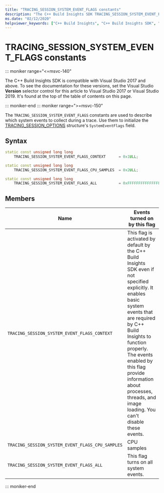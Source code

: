 ```yaml
---
title: "TRACING_SESSION_SYSTEM_EVENT_FLAGS constants"
description: "The C++ Build Insights SDK TRACING_SESSION_SYSTEM_EVENT_FLAGS constants reference."
ms.date: "02/12/2020"
helpviewer_keywords: ["C++ Build Insights", "C++ Build Insights SDK", "TRACING_SESSION_SYSTEM_EVENT_FLAGS", "throughput analysis", "build time analysis", "vcperf.exe"]
---
```

# TRACING_SESSION_SYSTEM_EVENT_FLAGS constants

::: moniker range="<=msvc-140"

The C++ Build Insights SDK is compatible with Visual Studio 2017 and above. To see the documentation for these versions, set the Visual Studio **Version** selector control for this article to Visual Studio 2017 or Visual Studio 2019. It's found at the top of the table of contents on this page.

::: moniker-end
::: moniker range=">=msvc-150"

The `TRACING_SESSION_SYSTEM_EVENT_FLAGS` constants are used to describe which system events to collect during a trace. Use them to initialize the [TRACING_SESSION_OPTIONS](tracing-session-options-struct.md) structure's `SystemEventFlags` field.

## Syntax

```cpp
static const unsigned long long
    TRACING_SESSION_SYSTEM_EVENT_FLAGS_CONTEXT      = 0x1ULL;

static const unsigned long long
    TRACING_SESSION_SYSTEM_EVENT_FLAGS_CPU_SAMPLES  = 0x2ULL;

static const unsigned long long
    TRACING_SESSION_SYSTEM_EVENT_FLAGS_ALL          = 0xFFFFFFFFFFFFFFFFULL;
```

## Members

| Name | Events turned on by this flag |
|--|--|
| `TRACING_SESSION_SYSTEM_EVENT_FLAGS_CONTEXT` | This flag is activated by default by the C++ Build Insights SDK even if not specified explicitly. It enables basic system events that are required by C++ Build Insights to function properly. The events enabled by this flag provide information about processes, threads, and image loading. You can't disable these events. |
| `TRACING_SESSION_SYSTEM_EVENT_FLAGS_CPU_SAMPLES` | CPU samples |
| `TRACING_SESSION_SYSTEM_EVENT_FLAGS_ALL` | This flag turns on all system events. |

::: moniker-end
